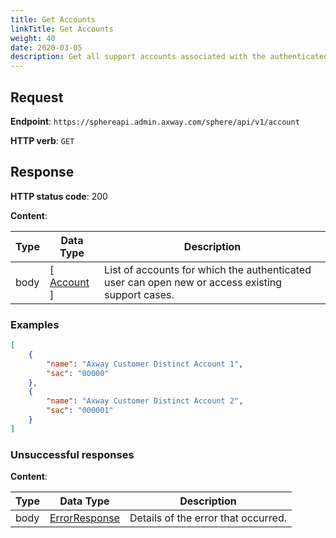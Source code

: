 ```yaml
---
title: Get Accounts
linkTitle: Get Accounts
weight: 40
date: 2020-03-05
description: Get all support accounts associated with the authenticated user.
---
```


## Request

**Endpoint**: `https://sphereapi.admin.axway.com/sphere/api/v1/account`

**HTTP verb**: `GET`

## Response

**HTTP status code**: 200

**Content**:

| Type | Data Type                                             | Description |
|------|-------------------------------------------------------|-------------|
| body | [ [Account](/docs/shared_services/supportapi/formats/get_accounts_res/#account) ] | List of accounts for which the authenticated user can open new or access existing support cases. |

### Examples

```json
[
    {
        "name": "Axway Customer Distinct Account 1",
        "sac": "00000"
    },
    {
        "name": "Axway Customer Distinct Account 2",
        "sac": "000001"
    }
]
```

### Unsuccessful responses

**Content**:

| Type | Data Type                                     | Description |
|------|-----------------------------------------------|-------------|
| body | [ErrorResponse](/docs/shared_services/supportapi/formats/error_response) | Details of the error that occurred. |
